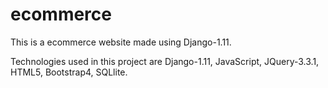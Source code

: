 # ecommerce
This is a ecommerce website made using Django-1.11.

Technologies used in this project are Django-1.11, JavaScript, JQuery-3.3.1, HTML5, Bootstrap4, SQLlite.
